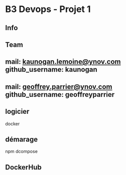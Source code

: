 # B3 Devops - Projet 1
## Info
Team
---
mail: kaunogan.lemoine@ynov.com
github_username: kaunogan
---
mail: geoffrey.parrier@ynov.com
github_username: geoffreyparrier
---


## logicier
docker


## démarage
npm dcompose


## DockerHub
